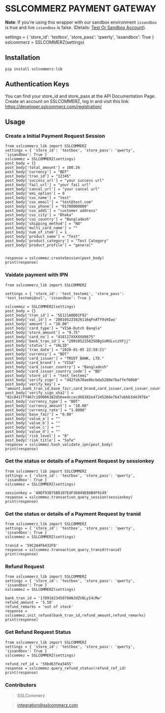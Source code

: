 # SSLCOMMERZ PAYMENT GATEWAY

**Note**: If you're using this wrapper with our sandbox environment `issandbox` is true and live `issandbox` is false. (Details: [Test Or Sandbox Account](https://developer.sslcommerz.com/registration/)).

settings = { 'store_id': 'testbox', 'store_pass': 'qwerty', 'issandbox': True }
sslcommerz = SSLCOMMERZ(settings)

## Installation

`pip install sslcommerz-lib`

## Authentication Keys

You can find your store_id and store_pass at the API Documentation Page.
Create an account on SSLCOMMERZ, log in and visit this link:
https://developer.sslcommerz.com/registration/

## Usage

### Create a Initial Payment Request Session 

    from sslcommerz_lib import SSLCOMMERZ 
    settings = { 'store_id': 'testbox', 'store_pass': 'qwerty', 'issandbox': True }
    sslcommez = SSLCOMMERZ(settings)
    post_body = {}
    post_body['total_amount'] = 100.26
    post_body['currency'] = "BDT"
    post_body['tran_id'] = "12345"
    post_body['success_url'] = "your success url"
    post_body['fail_url'] = "your fail url"
    post_body['cancel_url'] = "your cancel url"
    post_body['emi_option'] = 0
    post_body['cus_name'] = "test"
    post_body['cus_email'] = "test@test.com"
    post_body['cus_phone'] = "01700000000"
    post_body['cus_add1'] = "customer address"
    post_body['cus_city'] = "Dhaka"
    post_body['cus_country'] = "Bangladesh"
    post_body['shipping_method'] = "NO"
    post_body['multi_card_name'] = ""
    post_body['num_of_item'] = 1
    post_body['product_name'] = "Test"
    post_body['product_category'] = "Test Category"
    post_body['product_profile'] = "general"


    response = sslcommez.createSession(post_body)
    print(response)

### Vaidate payment with IPN
    from sslcommerz_lib import SSLCOMMERZ

    settings = { 'store_id': 'test_testemi', 'store_pass': 'test_testemi@ssl', 'issandbox': True } 

    sslcommez = SSLCOMMERZ(settings)
    post_body = {}
    post_body['tran_id'] = '5E121A0D01F92'
    post_body['val_id'] = '200105225826116qFnATY9sHIwo'
    post_body['amount'] = "10.00"
    post_body['card_type'] = "VISA-Dutch Bangla"
    post_body['store_amount'] = "9.75"
    post_body['card_no'] = "418117XXXXXX6675"
    post_body['bank_tran_id'] = "200105225825DBgSoRGLvczhFjj"
    post_body['status'] = "VALID"
    post_body['tran_date'] = "2020-01-05 22:58:21"
    post_body['currency'] = "BDT"
    post_body['card_issuer'] = "TRUST BANK, LTD."
    post_body['card_brand'] = "VISA"
    post_body['card_issuer_country'] = "Bangladesh"
    post_body['card_issuer_country_code'] = "BD"
    post_body['store_id'] = "test_testemi"
    post_body['verify_sign'] = "d42fab70ae0bcbda5280e7baffef60b0"
    post_body['verify_key'] = "amount,bank_tran_id,base_fair,card_brand,card_issuer,card_issuer_country,card_issuer_country_code,card_no,card_type,currency,currency_amount,currency_rate,currency_type,risk_level,risk_title,status,store_amount,store_id,tran_date,tran_id,val_id,value_a,value_b,value_c,value_d"
    post_body['verify_sign_sha2'] = "02c0417ff467c109006382d56eedccecd68382e47245266e7b47abbb3d43976e"
    post_body['currency_type'] = "BDT"
    post_body['currency_amount'] = "10.00"
    post_body['currency_rate'] = "1.0000"
    post_body['base_fair'] = "0.00"
    post_body['value_a'] = ""
    post_body['value_b'] = ""
    post_body['value_c'] = ""
    post_body['value_d'] = ""
    post_body['risk_level'] = "0"
    post_body['risk_title'] = "Safe"
    response = sslcommez.hash_validate_ipn(post_body)
    print(response)


### Get the status or details of a Payment Request by sessionkey

    from sslcommerz_lib import SSLCOMMERZ 
    settings = { 'store_id': 'testbox', 'store_pass': 'qwerty', 'issandbox': True }
    sslcommez = SSLCOMMERZ(settings)

    sessionkey = 'A8EF93B75B8107E4F36049E80B4F9149'
    response = sslcommez.transaction_query_session(sessionkey)
    print(response)


### Get the status or details of a Payment Request by tranid

    from sslcommerz_lib import SSLCOMMERZ 
    settings = { 'store_id': 'testbox', 'store_pass': 'qwerty', 'issandbox': True }
    sslcommez = SSLCOMMERZ(settings)

    tranid = '59C2A4F6432F8'
    response = sslcommez.transaction_query_tranid(tranid)
    print(response)

### Refund Request 

    from sslcommerz_lib import SSLCOMMERZ 
    settings = { 'store_id': 'testbox', 'store_pass': 'qwerty', 'issandbox': True }
    sslcommez = SSLCOMMERZ(settings)

    bank_tran_id = '1709162345070ANJdZV8LyI4cMw'
    refund_amount = '5.50'
    refund_remarks = 'out of stock'
    response = sslcommez.init_refund(bank_tran_id,refund_amount,refund_remarks)
    print(response)


### Get Refund Request Status

    from sslcommerz_lib import SSLCOMMERZ 
    settings = { 'store_id': 'testbox', 'store_pass': 'qwerty', 'issandbox': True }
    sslcommez = SSLCOMMERZ(settings)

    refund_ref_id = '59bd63fea5455'
    response = sslcommez.query_refund_status(refund_ref_id)
    print(response)


### Contributors

> SSLCommerz

> integration@sslcommerz.com